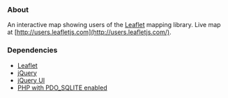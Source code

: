 ### About

An interactive map showing users of the [Leaflet](http://leaflet.cloudmade.com/) mapping library. Live map at [http://users.leafletjs.com](http://users.leafletjs.com/).

### Dependencies

- [Leaflet](http://leaflet.cloudmade.com/)
- [jQuery](http://jquery.com/)
- [jQuery UI](http://jqueryui.com/)
- [PHP with PDO_SQLITE enabled](http://php.net/manual/en/ref.pdo-sqlite.php)
